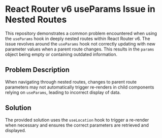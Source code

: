 # React Router v6 useParams Issue in Nested Routes

This repository demonstrates a common problem encountered when using the `useParams` hook in deeply nested routes within React Router v6.  The issue revolves around the `useParams` hook not correctly updating with new parameter values when a parent route changes. This results in the `params` object being empty or containing outdated information.

## Problem Description

When navigating through nested routes, changes to parent route parameters may not automatically trigger re-renders in child components relying on `useParams`, leading to incorrect display of data.

## Solution

The provided solution uses the `useLocation` hook to trigger a re-render when necessary and ensures the correct parameters are retrieved and displayed.